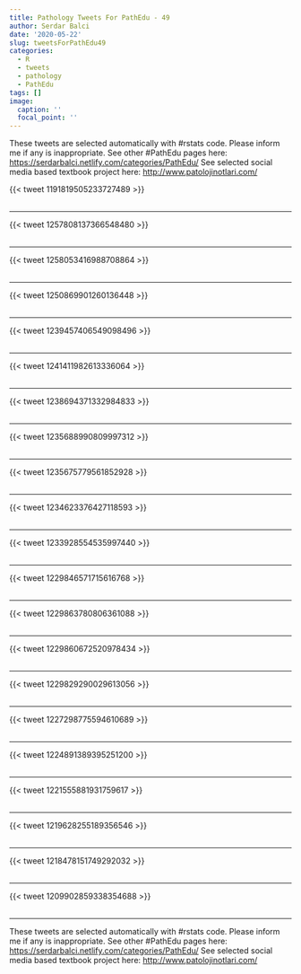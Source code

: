 ```yaml
---
title: Pathology Tweets For PathEdu - 49
author: Serdar Balci
date: '2020-05-22'
slug: tweetsForPathEdu49
categories:
  - R
  - tweets
  - pathology
  - PathEdu
tags: []
image:
  caption: ''
  focal_point: ''
---
```



These tweets are selected automatically with #rstats code. Please inform me if any is inappropriate.
See other #PathEdu pages here: https://serdarbalci.netlify.com/categories/PathEdu/ 
See selected social media based textbook project here: http://www.patolojinotlari.com/

{{< tweet 1191819505233727489 >}}
<br>
<br>
<hr>
{{< tweet 1257808137366548480 >}}
<br>
<br>
<hr>
{{< tweet 1258053416988708864 >}}
<br>
<br>
<hr>
{{< tweet 1250869901260136448 >}}
<br>
<br>
<hr>
{{< tweet 1239457406549098496 >}}
<br>
<br>
<hr>
{{< tweet 1241411982613336064 >}}
<br>
<br>
<hr>
{{< tweet 1238694371332984833 >}}
<br>
<br>
<hr>
{{< tweet 1235688990809997312 >}}
<br>
<br>
<hr>
{{< tweet 1235675779561852928 >}}
<br>
<br>
<hr>
{{< tweet 1234623376427118593 >}}
<br>
<br>
<hr>
{{< tweet 1233928554535997440 >}}
<br>
<br>
<hr>
{{< tweet 1229846571715616768 >}}
<br>
<br>
<hr>
{{< tweet 1229863780806361088 >}}
<br>
<br>
<hr>
{{< tweet 1229860672520978434 >}}
<br>
<br>
<hr>
{{< tweet 1229829290029613056 >}}
<br>
<br>
<hr>
{{< tweet 1227298775594610689 >}}
<br>
<br>
<hr>
{{< tweet 1224891389395251200 >}}
<br>
<br>
<hr>
{{< tweet 1221555881931759617 >}}
<br>
<br>
<hr>
{{< tweet 1219628255189356546 >}}
<br>
<br>
<hr>
{{< tweet 1218478151749292032 >}}
<br>
<br>
<hr>
{{< tweet 1209902859338354688 >}}
<br>
<br>
<hr>


These tweets are selected automatically with #rstats code. Please inform me if any is inappropriate.
See other #PathEdu pages here: https://serdarbalci.netlify.com/categories/PathEdu/ 
See selected social media based textbook project here: http://www.patolojinotlari.com/
